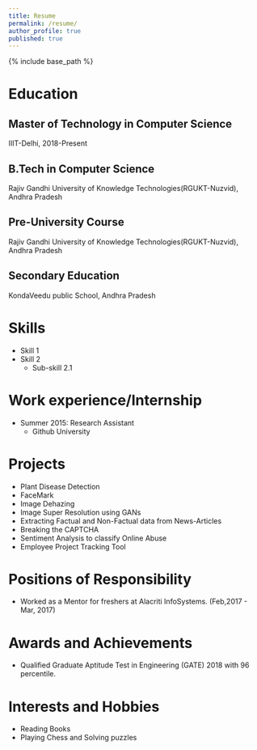```yaml
---
title: Resume
permalink: /resume/
author_profile: true
published: true
---
```


{% include base_path %}

Education
======
## Master of Technology in Computer Science
IIIT-Delhi, 2018-Present

## B.Tech in Computer Science
Rajiv Gandhi University of Knowledge Technologies(RGUKT-Nuzvid), Andhra Pradesh

## Pre-University Course
Rajiv Gandhi University of Knowledge Technologies(RGUKT-Nuzvid), Andhra Pradesh

## Secondary Education
KondaVeedu public School, Andhra Pradesh

Skills
======
* Skill 1
* Skill 2
  * Sub-skill 2.1

Work experience/Internship
======
* Summer 2015: Research Assistant
  * Github University
  

Projects
======
* Plant Disease Detection
* FaceMark
* Image Dehazing
* Image Super Resolution using GANs
* Extracting Factual and Non-Factual data from News-Articles 
* Breaking the CAPTCHA
* Sentiment Analysis to classify Online Abuse
* Employee Project Tracking Tool
  
Positions of Responsibility
======
* Worked as a Mentor for freshers at Alacriti InfoSystems. (Feb,2017 - Mar, 2017)


Awards and Achievements
======
* Qualified Graduate Aptitude Test in Engineering (GATE) 2018 with 96 percentile.

Interests and Hobbies
======
* Reading Books
* Playing Chess and Solving puzzles
